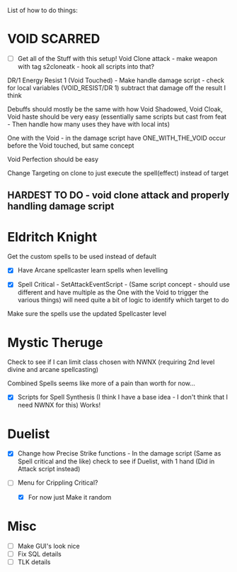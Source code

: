 List of how to do things:


# VOID SCARRED
- [ ] Get all of the Stuff with this setup!
Void Clone attack - make weapon with tag s2cloneatk - hook all scripts into that?

DR/1 Energy Resist 1 (Void Touched) - Make handle damage script - check for local variables (VOID_RESIST/DR 1) subtract that damage off the result I think

Debuffs should mostly be the same with how
Void Shadowed, Void Cloak, Void haste should be very easy (essentially same scripts but cast from feat - Then handle how many uses they have with local ints)

One with the Void - in the damage script have ONE_WITH_THE_VOID occur before the Void touched, but same concept

Void Perfection should be easy

Change Targeting on clone to just execute the spell(effect) instead of target

## HARDEST TO DO - void clone attack and properly handling damage script

# Eldritch Knight

Get the custom spells to be used instead of default

- [x] Have Arcane spellcaster learn spells when levelling

- [x] Spell Critical - SetAttackEventScript - (Same script concept - should use different and have multiple  as the One with the Void to trigger the various things) will need quite a bit of logic to identify which target to do

Make sure the spells use the updated Spellcaster level

# Mystic Theruge

Check to see if I can limit class chosen with NWNX (requiring 2nd level divine and arcane spellcasting)

Combined Spells seems like more of a pain than worth for now...
- [x] Scripts for Spell Synthesis (I think I have a base idea - I don't think that I need NWNX for this) Works!

# Duelist

- [x] Change how Precise Strike functions - In the damage script (Same as Spell critical and the like) check to see if 
Duelist, with 1 hand (Did in Attack script instead)

- [ ] Menu for Crippling Critical? 
    - [x] For now just Make it random


# Misc

- [ ] Make GUI's look nice
- [ ] Fix SQL details
- [ ] TLK details